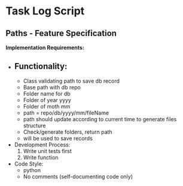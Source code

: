 # Task Log Script

## Paths - Feature Specification

**Implementation Requirements:**

- ## Functionality:
  - Class validating path to save db record
  - Base path with db repo
  - Folder name for db
  - Folder of year yyyy
  - Folder of moth mm
  - path = repo/db/yyyy/mm/fileName
  - path should update according to current time to generate files structure
  - Check/generate folders, return path
  - will be used to save records
- Development Process:
  1. Write unit tests first
  2. Write function
- Code Style:
  - python
  - No comments (self-documenting code only)
